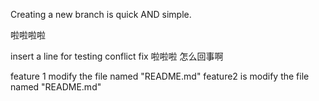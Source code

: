 Creating a new branch is quick AND simple.

啦啦啦啦

insert a line for testing conflict fix
啦啦啦
怎么回事啊

feature 1 modify the file named "README.md"
feature2 is modify the file named "README.md"
